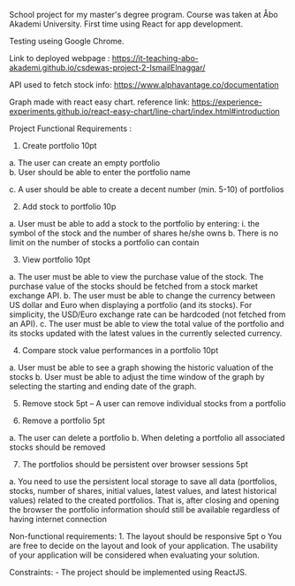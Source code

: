 School project for my master's degree program. Course was taken at Åbo Akademi University. First time using React for app development.

Testing useing Google Chrome.

Link to deployed webpage : https://it-teaching-abo-akademi.github.io/csdewas-project-2-IsmailElnaggar/

API used to fetch stock info: https://www.alphavantage.co/documentation

Graph made with react easy chart.
reference link:  https://experience-experiments.github.io/react-easy-chart/line-chart/index.html#introduction



Project Functional Requirements :

1. Create portfolio 10pt

a. The user can create an empty portfolio  
b. User should be able to enter the portfolio name 

c. A user should be able to create a decent number (min. 5-10) of portfolios

2. Add stock to portfolio 10p 

a. User must be able to add a stock to the portfolio by entering: i. the symbol of the stock and the number of shares he/she owns
b. There is no limit on the number of stocks a portfolio can contain 

3. View portfolio 10pt 

a. The user must be able to view the purchase value of the stock. The purchase value of the stocks should be fetched from a stock market exchange API.
b. The user must be able to change the currency between US dollar and Euro when displaying a portfolio (and its stocks). For simplicity, the USD/Euro exchange rate can be hardcoded (not fetched from an API). 
c. The user must be able to view the total value of the portfolio and its stocks updated with the latest values in the currently selected currency.

4. Compare stock value performances in a portfolio 10pt 

a. User must be able to see a graph showing the historic valuation of the stocks 
b. User must be able to adjust the time window of the graph by selecting the starting and ending date of the graph. 

5. Remove stock 5pt – A user can remove individual stocks from a portfolio 

6. Remove a portfolio 5pt 

a. The user can delete a portfolio 
b. When deleting a portfolio all associated stocks should be removed

7. The portfolios should be persistent over browser sessions 5pt 

a. You need to use the persistent local storage to save all data (portfolios, stocks, number of shares, initial values, latest values, and latest historical values) related to the created portfolios. That is, after closing and opening the browser the portfolio information should still be available regardless of having internet connection 

Non-functional requirements: 1. The layout should be responsive 5pt o You are free to decide on the layout and look of your application. The usability of your application will be considered when evaluating your solution. 

Constraints: - The project should be implemented using ReactJS. 



